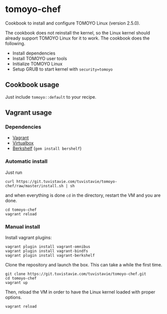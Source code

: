 # tomoyo-chef

Cookbook to install and configure TOMOYO Linux (version 2.5.0).

The cookbook does not reinstall the kernel, so the Linux kernel should already support TOMOYO Linux for it to work. The cookbook does the following.

* Install dependencies
* Install TOMOYO user tools
* Initialize TOMOYO Linux
* Setup GRUB to start kernel with `security=tomoyo`

## Cookbook usage

Just include `tomoyo::default` to your recipe.

## Vagrant usage

### Dependencies

* [Vagrant](http://www.vagrantup.com/downloads.html)
* [Virtualbox](https://www.virtualbox.org/wiki/Downloads)
* [Berkshelf](http://berkshelf.com/) (`gem install bershelf`)

### Automatic install

Just run 

```
curl https://git.tuvistavie.com/tuvistavie/tomoyo-chef/raw/master/install.sh | sh
```

and when everything is done `cd` in the directory, restart the VM and you are done.

```
cd tomoyo-chef
vagrant reload
```

### Manual install

Install vagrant plugins:

```
vagrant plugin install vagrant-omnibus
vagrant plugin install vagrant-bindfs
vagrant plugin install vagrant-berkshelf
```

Clone the repository and launch the box. This can take a while the first time.

```
git clone https://git.tuvistavie.com/tuvistavie/tomoyo-chef.git
cd tomoyo-chef
vagrant up
```

Then, reload the VM in order to have the Linux kernel loaded with proper options.

```
vagrant reload
```

